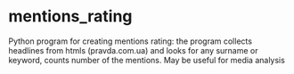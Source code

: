 # mentions_rating
Python program for creating mentions rating: the program collects headlines from htmls (pravda.com.ua) and looks for any surname or keyword, counts number of the mentions. May be useful for media analysis
